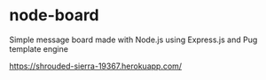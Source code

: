# node-board

Simple message board made with Node.js using Express.js and Pug template engine

https://shrouded-sierra-19367.herokuapp.com/
